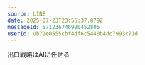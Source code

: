 ```yaml
---
source: LINE
date: 2025-07-23T23:55:37.879Z
messageId: 571236746990452805
userId: Ub72e0555cbf4df6c5440b4dc7993c71d
---
```


出口戦略はAIに任せる